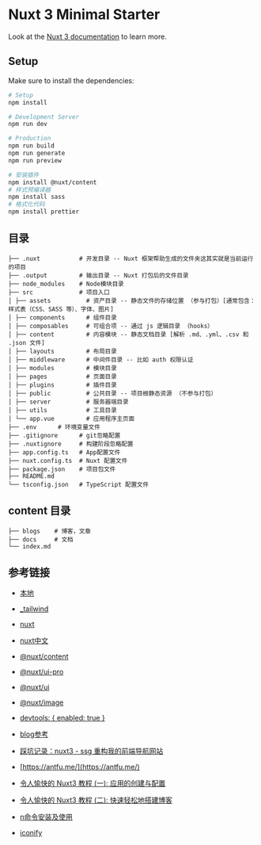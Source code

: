 # Nuxt 3 Minimal Starter

Look at the [Nuxt 3 documentation](https://nuxt.com/docs/getting-started/introduction) to learn more.

## Setup

Make sure to install the dependencies:

```bash
# Setup
npm install

# Development Server
npm run dev

# Production
npm run build
npm run generate
npm run preview

# 安装插件
npm install @nuxt/content
# 样式预编译器
npm install sass
# 格式化代码
npm install prettier

```

## 目录

```shell
├── .nuxt           # 开发目录 -- Nuxt 框架帮助生成的文件夹这其实就是当前运行的项目
├── .output         # 输出目录 -- Nuxt 打包后的文件目录
├── node_modules    # Node模块目录
├── src             # 项目入口
│ ├── assets          # 资产目录 -- 静态文件的存储位置 （参与打包）[通常包含：样式表（CSS、SASS 等）、字体、图片]
│ ├── components      # 组件目录
│ ├── composables     # 可组合项 -- 通过 js 逻辑目录 （hooks）
│ ├── content         # 内容模块 -- 静态文档目录 [解析 .md、.yml、.csv 和 .json 文件]
│ ├── layouts         # 布局目录
│ ├── middleware      # 中间件目录 -- 比如 auth 权限认证
│ ├── modules         # 模块目录
│ ├── pages           # 页面目录
│ ├── plugins         # 插件目录
│ ├── public          # 公共目录 -- 项目根静态资源 （不参与打包）
│ ├── server          # 服务器端目录
│ ├── utils           # 工具目录
│ └── app.vue         # 应用程序主页面
├── .env      # 环境变量文件
├── .gitignore      # git忽略配置
├── .nuxtignore     # 构建阶段忽略配置
├── app.config.ts   # App配置文件
├── nuxt.config.ts  # Nuxt 配置文件
├── package.json    # 项目包文件
├── README.md
└── tsconfig.json   # TypeScript 配置文件

```

## content 目录

```shell
├── blogs    # 博客，文章
├── docs     # 文档
└── index.md
```

## 参考链接

- [本地](http://localhost:3000/)
- [_tailwind](http://localhost:3000/_tailwind/)

- [nuxt](https://nuxt.com/)
- [nuxt中文](https://ezdoc.cn/docs/nuxtjs)
- [@nuxt/content](https://content.nuxt.com/)
- [@nuxt/ui-pro](https://ui.nuxt.com/pro)
- [@nuxt/ui](https://ui.nuxt.com/)
- [@nuxt/image](https://image.nuxt.com/)
- [devtools: { enabled: true }](https://devtools.nuxt.com/)


- [blog参考](https://juejin.cn/post/7232120266804969528)
- [踩坑记录：nuxt3 - ssg 重构我的前端导航网站](https://juejin.cn/post/7249205118533009469)
- [https://antfu.me/](https://antfu.me/)


- [令人愉快的 Nuxt3 教程 (一): 应用的创建与配置](https://juejin.cn/post/7114476679598178312)
- [令人愉快的 Nuxt3 教程 (二): 快速轻松地搭建博客](https://juejin.cn/post/7117806971226423304)

- [n命令安装及使用](https://www.jianshu.com/p/037d2af25a03)
- [iconify](https://icon-sets.iconify.design/)
